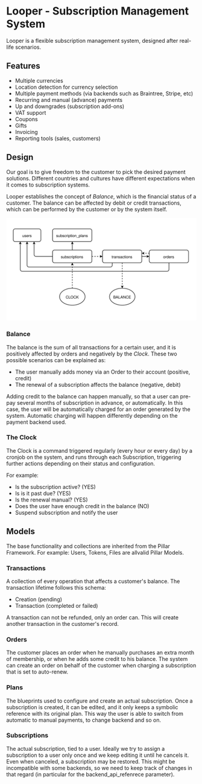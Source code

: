 # Looper - Subscription Management System

Looper is a flexible subscription management system, designed after real-life scenarios.

## Features

* Multiple currencies
* Location detection for currency selection
* Multiple payment methods (via backends such as Braintree, Stripe, etc)
* Recurring and manual (advance) payments
* Up and downgrades (subscription add-ons)
* VAT support
* Coupons
* Gifts
* Invoicing
* Reporting tools (sales, customers) 

## Design

Our goal is to give freedom to the customer to pick the desired payment solutions. Different 
countries and cultures have different expectations when it comes to subscription systems.

Looper establishes the concept of *Balance*, which is the financial status of a customer. The 
balance can be affected by debit or credit transactions, which can be performed by the
customer or by the system itself.

![](looper_core.svg)

### Balance
The balance is the sum of all transactions for a certain user, and it is positively affected by
orders and negatively by the *Clock*.
These two possible scenarios can be explained as:

- The user manually adds money via an Order to their account (positive, credit)
- The renewal of a subscription affects the balance (negative, debit)

Adding credit to the balance can happen manually, so that a user can pre-pay several months of 
subscription in advance, or automatically. In this case, the user will be automatically charged
for an order generated by the system. Automatic charging will happen differently depending on the
payment backend used.

### The Clock
The Clock is a command triggered regularly (every hour or every day) by a cronjob on the system,
and runs through each Subscription, triggering further actions depending on their status and
configuration.

For example:

- Is the subscription active? (YES)
- Is is it past due? (YES)
- Is the renewal manual? (YES)
- Does the user have enough credit in the balance (NO)
- Suspend subscription and notify the user


## Models

The base functionality and collections are inherited from the Pillar Framework. For example: 
Users, Tokens, Files are allvalid Pillar Models.

### Transactions
A collection of every operation that affects a customer's balance. The transaction
lifetime follows this schema:

* Creation (pending)
* Transaction (completed or failed)

A transaction can not be refunded, only an order can. This will create another
transaction in the customer's record.

### Orders
The customer places an order when he manually purchases an extra month of membership, 
or when he adds some credit to his balance.
The system can create an order on behalf of the customer when charging a subscription 
that is set to auto-renew.

### Plans
The blueprints used to configure and create an actual subscription. Once a subscription is created,
it can be edited, and it only keeps a symbolic reference with its original plan.
This way the user is able to switch from automatic to manual payments, to change backend and so on.

### Subscriptions
The actual subscription, tied to a user. Ideally we try to assign a subscription to a user only once
and we keep editing it until he cancels it. Even when canceled, a subscription may be restored.
This might be incompatible with some backends, so we need to keep track of changes in that regard
(in particular for the backend_api_refenrece parameter).
